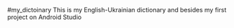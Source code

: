 #my_dictoinary
This is my English-Ukrainian dictionary and besides my first project on Android Studio
